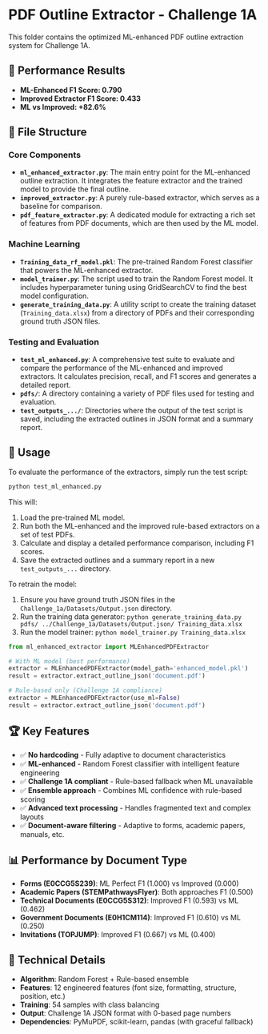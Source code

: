 # PDF Outline Extractor - Challenge 1A

This folder contains the optimized ML-enhanced PDF outline extraction system for Challenge 1A.

## 🎯 Performance Results
- **ML-Enhanced F1 Score: 0.790**
- **Improved Extractor F1 Score: 0.433** 
- **ML vs Improved: +82.6%**

## 📁 File Structure

### Core Components
- **`ml_enhanced_extractor.py`**: The main entry point for the ML-enhanced outline extraction. It integrates the feature extractor and the trained model to provide the final outline.
- **`improved_extractor.py`**: A purely rule-based extractor, which serves as a baseline for comparison.
- **`pdf_feature_extractor.py`**: A dedicated module for extracting a rich set of features from PDF documents, which are then used by the ML model.

### Machine Learning
- **`Training_data_rf_model.pkl`**: The pre-trained Random Forest classifier that powers the ML-enhanced extractor.
- **`model_trainer.py`**: The script used to train the Random Forest model. It includes hyperparameter tuning using GridSearchCV to find the best model configuration.
- **`generate_training_data.py`**: A utility script to create the training dataset (`Training_data.xlsx`) from a directory of PDFs and their corresponding ground truth JSON files.

### Testing and Evaluation
- **`test_ml_enhanced.py`**: A comprehensive test suite to evaluate and compare the performance of the ML-enhanced and improved extractors. It calculates precision, recall, and F1 scores and generates a detailed report.
- **`pdfs/`**: A directory containing a variety of PDF files used for testing and evaluation.
- **`test_outputs_.../`**: Directories where the output of the test script is saved, including the extracted outlines in JSON format and a summary report.


## 🚀 Usage

To evaluate the performance of the extractors, simply run the test script:

```bash
python test_ml_enhanced.py
```

This will:
1.  Load the pre-trained ML model.
2.  Run both the ML-enhanced and the improved rule-based extractors on a set of test PDFs.
3.  Calculate and display a detailed performance comparison, including F1 scores.
4.  Save the extracted outlines and a summary report in a new `test_outputs_...` directory.

To retrain the model:
1.  Ensure you have ground truth JSON files in the `Challenge_1a/Datasets/Output.json` directory.
2.  Run the training data generator: `python generate_training_data.py pdfs/ ../Challenge_1a/Datasets/Output.json/ Training_data.xlsx`
3.  Run the model trainer: `python model_trainer.py Training_data.xlsx`

```python
from ml_enhanced_extractor import MLEnhancedPDFExtractor

# With ML model (best performance)
extractor = MLEnhancedPDFExtractor(model_path='enhanced_model.pkl')
result = extractor.extract_outline_json('document.pdf')

# Rule-based only (Challenge 1A compliance)
extractor = MLEnhancedPDFExtractor(use_ml=False)
result = extractor.extract_outline_json('document.pdf')
```

## 🏆 Key Features
- ✅ **No hardcoding** - Fully adaptive to document characteristics
- ✅ **ML-enhanced** - Random Forest classifier with intelligent feature engineering
- ✅ **Challenge 1A compliant** - Rule-based fallback when ML unavailable
- ✅ **Ensemble approach** - Combines ML confidence with rule-based scoring
- ✅ **Advanced text processing** - Handles fragmented text and complex layouts
- ✅ **Document-aware filtering** - Adaptive to forms, academic papers, manuals, etc.

## 📊 Performance by Document Type
- **Forms (E0CCG5S239)**: ML Perfect F1 (1.000) vs Improved (0.000)
- **Academic Papers (STEMPathwaysFlyer)**: Both approaches F1 (0.500) 
- **Technical Documents (E0CCG5S312)**: Improved F1 (0.593) vs ML (0.462)
- **Government Documents (E0H1CM114)**: Improved F1 (0.610) vs ML (0.250)
- **Invitations (TOPJUMP)**: Improved F1 (0.667) vs ML (0.400)

## 🔧 Technical Details
- **Algorithm**: Random Forest + Rule-based ensemble
- **Features**: 12 engineered features (font size, formatting, structure, position, etc.)
- **Training**: 54 samples with class balancing
- **Output**: Challenge 1A JSON format with 0-based page numbers
- **Dependencies**: PyMuPDF, scikit-learn, pandas (with graceful fallback)
